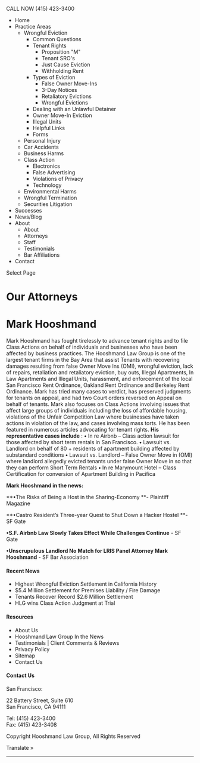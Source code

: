 CALL NOW (415) 423-3400

  * Home
  * Practice Areas
    * Wrongful Eviction
      * Common Questions
      * Tenant Rights
        * Proposition "M"
        * Tenant SRO's
        * Just Cause Eviction
        * Withholding Rent
      * Types of Eviction
        * False Owner Move-Ins
        * 3-Day Notices
        * Retaliatory Evictions
        * Wrongful Evictions
      * Dealing with an Unlawful Detainer
      * Owner Move-In Eviction
      * Illegal Units
      * Helpful Links
      * Forms
    * Personal Injury
    * Car Accidents
    * Business Harms
    * Class Action
      * Electronics
      * False Advertising
      * Violations of Privacy
      * Technology
    * Environmental Harms
    * Wrongful Termination
    * Securities Litigation
  * Successes
  * News/Blog
  * About
    * About
    * Attorneys
    * Staff
    * Testimonials
    * Bar Affiliations
  * Contact

Select Page

# Our Attorneys

# Mark Hooshmand

Mark Hooshmand has fought tirelessly to advance tenant rights and to file
Class Actions on behalf of individuals and businesses who have been affected
by business practices. The Hooshmand Law Group is one of the largest tenant
firms in the Bay Area that assist Tenants with recovering damages resulting
from false Owner Move Ins (OMI), wrongful eviction, lack of repairs,
retaliation and retaliatory eviction, buy outs, Illegal Apartments, In Law
Apartments and Illegal Units, harassment, and enforcement of the local San
Francisco Rent Ordinance, Oakland Rent Ordinance and Berkeley Rent Ordinance.
Mark has tried many cases to verdict, has preserved judgments for tenants on
appeal, and had two Court orders reversed on Appeal on behalf of tenants. Mark
also focuses on Class Actions involving issues that affect large groups of
individuals including the loss of affordable housing, violations of the Unfair
Competition Law where businesses have taken actions in violation of the law,
and cases involving mass torts. He has been featured in numerous articles
advocating for tenant rights. **His representative cases include** : **•** In
re Airbnb – Class action lawsuit for those affected by short term rentals in
San Francisco. **•** Lawsuit vs. Landlord on behalf of 80 + residents of
apartment building affected by substandard conditions **•** Lawsuit vs.
Landlord – False Owner Move in (OMI) where landlord allegedly evicted tenants
under false Owner Move in so that they can perform Short Term Rentals **•** In
re Marymount Hotel – Class Certification for conversion of Apartment Building
in Pacifica

**Mark Hooshmand in the news:**

**•The Risks of Being a Host in the Sharing-Economy **- Plaintiff Magazine

**•Castro Resident’s Three-year Quest to Shut Down a Hacker Hostel **- SF Gate

**•S.F. Airbnb Law Slowly Takes Effect While Challenges Continue** - SF Gate

**•Unscrupulous Landlord No Match for LRIS Panel Attorney Mark Hooshmand** -
SF Bar Association

#### Recent News

  * Highest Wrongful Eviction Settlement in California History
  * $5.4 Million Settlement for Premises Liability / Fire Damage
  * Tenants Recover Record $2.6 Million Settlement
  * HLG wins Class Action Judgment at Trial

#### Resources

  * About Us
  * Hooshmand Law Group In the News
  * Testimonials | Client Comments & Reviews
  * Privacy Policy
  * Sitemap
  * Contact Us

#### Contact Us

  

San Francisco:

22 Battery Street, Suite 610  
San Francisco, CA 94111  

Tel: (415) 423-3400  
Fax: (415) 423-3408

Copyright Hooshmand Law Group, All Rights Reserved

Translate »

  *   *   *   *   * 

